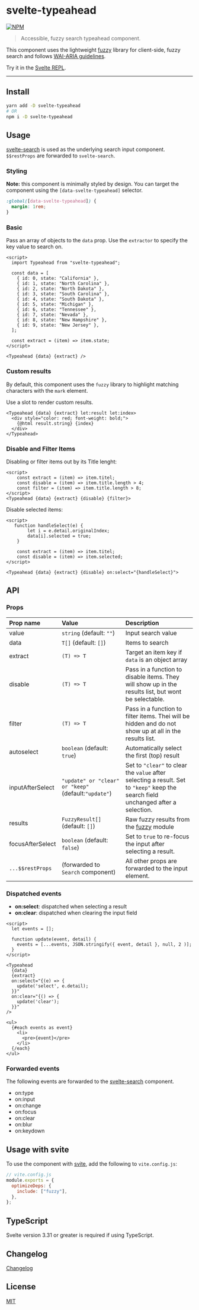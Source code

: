 # svelte-typeahead

[![NPM][npm]][npm-url]

> Accessible, fuzzy search typeahead component.

This component uses the lightweight [fuzzy](https://github.com/mattyork/fuzzy) library for client-side, fuzzy search and follows [WAI-ARIA guidelines](https://www.w3.org/TR/wai-aria-practices/examples/combobox/aria1.1pattern/listbox-combo.html).

Try it in the [Svelte REPL](https://svelte.dev/repl/a1b828d80de24f7e995b2365782c8d04?version=3.24.1).

<!-- REPO_URL -->

---

<!-- TOC -->

## Install

```bash
yarn add -D svelte-typeahead
# OR
npm i -D svelte-typeahead
```

## Usage

[svelte-search](https://github.com/metonym/svelte-search) is used as the underlying search input component. `$$restProps` are forwarded to `svelte-search`.

### Styling

**Note:** this component is minimally styled by design. You can target the component using the `[data-svelte-typeahead]` selector.

```css
:global([data-svelte-typeahead]) {
  margin: 1rem;
}
```

### Basic

Pass an array of objects to the `data` prop. Use the `extractor` to specify the key value to search on.

<!-- prettier-ignore-start -->
```svelte
<script>
  import Typeahead from "svelte-typeahead";

  const data = [
    { id: 0, state: "California" },
    { id: 1, state: "North Carolina" },
    { id: 2, state: "North Dakota" },
    { id: 3, state: "South Carolina" },
    { id: 4, state: "South Dakota" },
    { id: 5, state: "Michigan" },
    { id: 6, state: "Tennessee" },
    { id: 7, state: "Nevada" },
    { id: 8, state: "New Hampshire" },
    { id: 9, state: "New Jersey" },
  ];

  const extract = (item) => item.state;
</script>

<Typeahead {data} {extract} />

```
<!-- prettier-ignore-end -->

### Custom results

By default, this component uses the `fuzzy` library to highlight matching characters with the `mark` element.

Use a slot to render custom results.

<!-- prettier-ignore-start -->
```svelte
<Typeahead {data} {extract} let:result let:index>
  <div style="color: red; font-weight: bold;">
    {@html result.string} {index}
  </div>
</Typeahead>

```
<!-- prettier-ignore-end -->

### Disable and Filter Items

Disabling or filter items out by its Title lenght:
<!-- prettier-ignore-start -->
```svelte
<script>
    const extract = (item) => item.titel;
    const disable = (item) => item.title.length > 4;
    const filter = (item) => item.title.length > 8;
</script>
<Typeahead {data} {extract} {disable} {filter}>
```
<!-- prettier-ignore-end -->

Disable selected items:
<!-- prettier-ignore-start -->
```svelte
<script>
   function handleSelect(e) {  
        let i = e.detail.originalIndex;
        data[i].selected = true;
    }
    
    const extract = (item) => item.titel;
    const disable = (item) => item.selected;
</script>

<Typeahead {data} {extract} {disable} on:select="{handleSelect}">
```
<!-- prettier-ignore-end -->

## API

### Props

| Prop name        | Value                                               | Description                                                                                                                        |
| :--------------- | :-------------------------------------------------- | :--------------------------------------------------------------------------------------------------------------------------------- |
| value            | `string` (default: `""`)                            | Input search value                                                                                                                 |
| data             | `T[]` (default: `[]`)                               | Items to search                                                                                                                    |
| extract          | `(T) => T`                                          | Target an item key if `data` is an object array                                                                                    |
| disable          | `(T) => T`                                          | Pass in a function to disable items. They will show up in the results list, but wont be selectable.                                |
| filter          | `(T) => T`                                           | Pass in a function to filter items. Thei will be hidden and do not show up at all in the results list.                               |
| autoselect       | `boolean` (default: `true`)                         | Automatically select the first (top) result                                                                                        |
| inputAfterSelect | `"update" or "clear" or "keep"`(default:`"update"`) | Set to `"clear"` to clear the `value` after selecting a result. Set to `"keep"` keep the search field unchanged after a selection. |
| results          | `FuzzyResult[]` (default: `[]`)                     | Raw fuzzy results from the [fuzzy](https://github.com/mattyork/fuzzy) module                                                       |
| focusAfterSelect | `boolean` (default: `false`)                        | Set to `true` to re-focus the input after selecting a result.                                                                      |
| `...$$restProps` | (forwarded to `Search` component)                   | All other props are forwarded to the input element.                                                                                |

### Dispatched events

- **on:select**: dispatched when selecting a result
- **on:clear**: dispatched when clearing the input field

<!-- prettier-ignore-start -->
```svelte
<script>
  let events = [];

  function update(event, detail) {
    events = [...events, JSON.stringify({ event, detail }, null, 2 )];
  }
</script>

<Typeahead
  {data}
  {extract}
  on:select="{(e) => {
    update('select', e.detail);
  }}"
  on:clear="{() => {
    update('clear');
  }}"
/>

<ul>
  {#each events as event}
    <li>
      <pre>{event}</pre>
    </li>
  {/each}
</ul>
```
<!-- prettier-ignore-end -->

### Forwarded events

The following events are forwarded to the [svelte-search](https://github.com/metonym/svelte-search) component.

- on:type
- on:input
- on:change
- on:focus
- on:clear
- on:blur
- on:keydown

## Usage with svite

To use the component with [svite](https://github.com/dominikg/svite), add the following to `vite.config.js`:

```js
// vite.config.js
module.exports = {
  optimizeDeps: {
    include: ["fuzzy"],
  },
};
```

## TypeScript

Svelte version 3.31 or greater is required if using TypeScript.

## Changelog

[Changelog](CHANGELOG.md)

## License

[MIT](LICENSE)

[npm]: https://img.shields.io/npm/v/svelte-typeahead.svg?color=%23ff3e00&style=for-the-badge
[npm-url]: https://npmjs.com/package/svelte-typeahead
